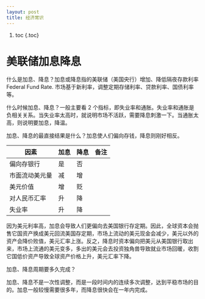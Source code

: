 ```yaml
---
layout: post
title: 经济常识
---
```


1. toc
{.toc}

# 美联储加息降息 #

什么是加息、降息？加息或降息指的美联储（美国央行）增加、降低隔夜存款利率 Federal Fund Rate. 市场基于新利率，调整定期存储利率、贷款利率、国债利率等。

什么时候加息、降息？一般主要看 2 个指标，即失业率和通胀。失业率和通胀是负相关关系。当失业率太高时，就说明市场不活跃，需要降息刺激一下。当通胀太高，则说明要加息，降温。

加息、降息的最直接结果是什么？加息使人们偏向存钱，降息则刚好相反。

| 因素 | 加息 | 降息 | 备注 |
| ---  | ---  | ---  | --- |
| 偏向存银行 | 是 | 否 | |
| 市面流动美元量 | 减 | 增 | |
| 美元价值 | 增 | 贬 | |
| 对人民币汇率 | 升 | 降 | |
| 失业率 | 升 | 降 | |


因为美元利率高，加息会导致人们更偏向去美国银行存定期。因此，全球资本会抛售它国资产换成美元回流美国存定期，市场上流动的美元现金会减少，美元以外的资产会降价败值，美元汇率上涨。反之，降息时资本偏向把美元从美国银行取出来，市场上流通的美元变多，多出的美元会去投资独角兽导致就业市场回暖，收割它国低价资产导致全球资产价格上升，美元汇率下降。

加息、降息周期要多久完成？

加息、降息不是一次性调整，而是一段时间内的连续多次调整，达到平稳市场的目的。加息一般较慢需要很多年，而降息很快会在一年内完成。

